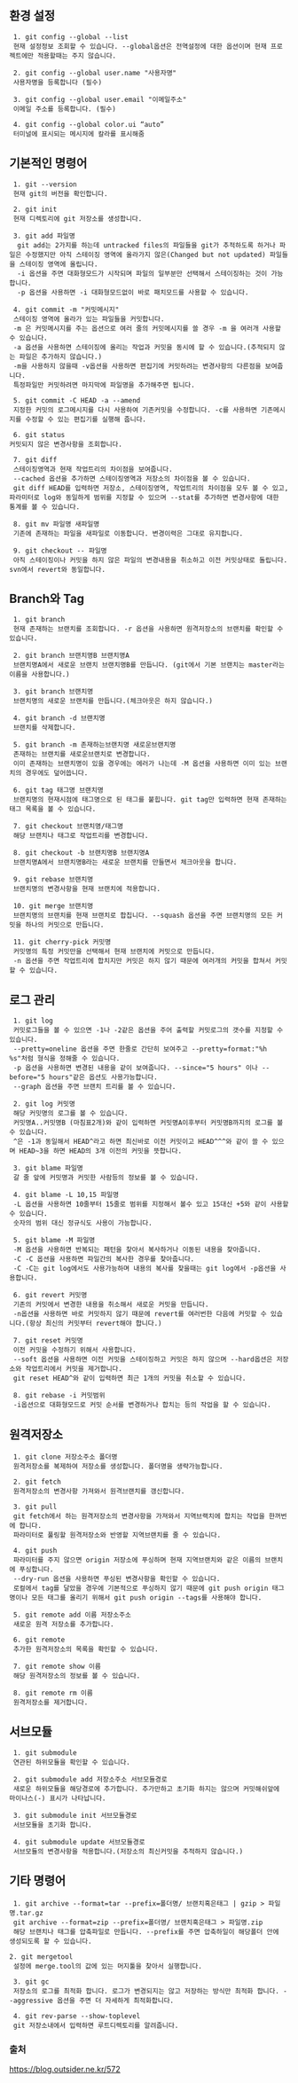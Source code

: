 ## 환경 설정

     1. git config --global --list 
     현재 설정정보 조회할 수 있습니다. --global옵션은 전역설정에 대한 옵션이며 현재 프로젝트에만 적용할때는 주지 않습니다.
     
     2. git config --global user.name "사용자명" 
     사용자명을 등록합니다 (필수)
     
     3. git config --global user.email "이메일주소" 
     이메일 주소를 등록합니다. (필수)
     
     4. git config --global color.ui “auto”
     터미널에 표시되는 메시지에 칼라를 표시해줌

## 기본적인 명령어

     1. git --version
     현재 git의 버전을 확인합니다.

     2. git init
     현재 디렉토리에 git 저장소를 생성합니다.

     3. git add 파일명
      git add는 2가지를 하는데 untracked files의 파일들을 git가 추적하도록 하거나 파일은 수정했지만 아직 스테이징 영역에 올라가지 않은(Changed but not updated) 파일들을 스테이징 영역에 올립니다. 
      -i 옵션을 주면 대화형모드가 시작되며 파일의 일부분만 선택해서 스테이징하는 것이 가능합니다. 
      -p 옵션을 사용하면 -i 대화형모드없이 바로 패치모드를 사용할 수 있습니다.

     4. git commit -m "커밋메시지"
     스테이징 영역에 올라가 있는 파일들을 커밋합니다. 
     -m 은 커밋메시지를 주는 옵션으로 여러 줄의 커밋메시지를 쓸 경우 -m 을 여러개 사용할 수 있습니다. 
     -a 옵션을 사용하면 스테이징에 올리는 작업과 커밋을 동시에 할 수 있습니다.(추적되지 않는 파일은 추가하지 않습니다.) 
     -m을 사용하지 않을때 -v옵션을 사용하면 편집기에 커밋하려는 변경사항의 다른점을 보여줍니다. 
     특정파일만 커밋하려면 마지막에 파일명을 추가해주면 됩니다.

     5. git commit -C HEAD -a --amend
     지정한 커밋의 로그메시지를 다시 사용하여 기존커밋을 수정합니다. -c를 사용하면 기존메시지를 수정할 수 있는 편집기를 실행해 줍니다.

     6. git status
    커밋되지 않은 변경사항을 조회합니다.

     7. git diff
     스테이징영역과 현재 작업트리의 차이점을 보여줍니다. 
     --cached 옵션을 추가하면 스테이징영역과 저장소의 차이점을 볼 수 있습니다. 
     git diff HEAD를 입력하면 저장소, 스테이징영역, 작업트리의 차이점을 모두 볼 수 있고, 파라미터로 log와 동일하게 범위를 지정할 수 있으며 --stat를 추가하면 변경사항에 대한 통계를 볼 수 있습니다.

     8. git mv 파일명 새파일명
     기존에 존재하는 파일을 새파일로 이동합니다. 변경이력은 그대로 유지합니다.

     9. git checkout -- 파일명
     아직 스테이징이나 커밋을 하지 않은 파일의 변경내용을 취소하고 이전 커밋상태로 돌립니다. svn에서 revert와 동일합니다.

## Branch와 Tag

     1. git branch
     현재 존재하는 브랜치를 조회합니다. -r 옵션을 사용하면 원격저장소의 브랜치를 확인할 수 있습니다. 

     2. git branch 브랜치명B 브랜치명A
     브랜치명A에서 새로운 브랜치 브랜치명B를 만듭니다. (git에서 기본 브랜치는 master라는 이름을 사용합니다.)

     3. git branch 브랜치명
     브랜치명의 새로운 브랜치를 만듭니다.(체크아웃은 하지 않습니다.)

     4. git branch -d 브랜치명
     브랜치를 삭제합니다.

     5. git branch -m 존재하는브랜치명 새로운브랜치명
     존재하는 브랜치를 새로운브랜치로 변경합니다. 
     이미 존재하는 브랜치명이 있을 경우에는 에러가 나는데 -M 옵션을 사용하면 이미 있는 브랜치의 경우에도 덮어씁니다.

     6. git tag 태그명 브랜치명
     브랜치명의 현재시점에 태그명으로 된 태그를 붙힙니다. git tag만 입력하면 현재 존재하는 태그 목록을 볼 수 있습니다.

     7. git checkout 브랜치명/태그명
     해당 브랜치나 태그로 작업트리를 변경합니다. 

     8. git checkout -b 브랜치명B 브랜치명A
     브랜치명A에서 브랜치명B라는 새로운 브랜치를 만들면서 체크아웃을 합니다.

     9. git rebase 브랜치명
     브랜치명의 변경사항을 현재 브랜치에 적용합니다.
 
     10. git merge 브랜치명
     브랜치명의 브랜치를 현재 브랜치로 합칩니다. --squash 옵션을 주면 브랜치명의 모든 커밋을 하나의 커밋으로 만듭니다.

     11. git cherry-pick 커밋명
     커밋명의 특정 커밋만을 선택해서 현재 브랜치에 커밋으로 만듭니다. 
     -n 옵션을 주면 작업트리에 합치지만 커밋은 하지 않기 때문에 여러개의 커밋을 합쳐서 커밋할 수 있습니다.

## 로그 관리

     1. git log
     커밋로그들을 볼 수 있으면 -1나 -2같은 옵션을 주어 출력할 커밋로그의 갯수를 지정할 수 있습니다. 
     --pretty=oneline 옵션을 주면 한줄로 간단히 보여주고 --pretty=format:"%h %s"처럼 형식을 정해줄 수 있습니다. 
     -p 옵션을 사용하면 변경된 내용을 같이 보여줍니다. --since="5 hours" 이나 --before="5 hours"같은 옵션도 사용가능합니다. 
     --graph 옵션을 주면 브랜치 트리를 볼 수 있습니다.

     2. git log 커밋명
     해당 커밋명의 로그를 볼 수 있습니다. 
     커밋명A..커밋명B (마침표2개)와 같이 입력하면 커밋명A이후부터 커밋명B까지의 로그를 볼 수 있습니다. 
     ^은 -1과 동일해서 HEAD^라고 하면 최신바로 이전 커밋이고 HEAD^^^와 같이 쓸 수 있으며 HEAD~3을 하면 HEAD의 3개 이전의 커밋을 뜻합니다.

     3. git blame 파일명
     갈 줄 앞에 커밋명과 커밋한 사람등의 정보를 볼 수 있습니다.

     4. git blame -L 10,15 파일명
     -L 옵션을 사용하면 10줄부터 15줄로 범위를 지정해서 볼수 있고 15대신 +5와 같이 사용할 수 있습니다. 
     숫자의 범위 대신 정규식도 사용이 가능합니다.

     5. git blame -M 파일명
     -M 옵션을 사용하면 반복되는 패턴을 찾아서 복사하거나 이동된 내용을 찾아줍니다.  
     -C -C 옵션을 사용하면 파일간의 복사한 경우를 찾아줍니다. 
     -C -C는 git log에서도 사용가능하며 내용의 복사를 찾을때는 git log에서 -p옵션을 사용합니다.

     6. git revert 커밋명
     기존의 커밋에서 변경한 내용을 취소해서 새로운 커밋을 만듭니다. 
     -n옵션을 사용하면 바로 커밋하지 않기 때문에 revert를 여러번한 다음에 커밋할 수 있습니다.(항상 최신의 커밋부터 revert해야 합니다.)

     7. git reset 커밋명
     이전 커밋을 수정하기 위해서 사용합니다. 
     --soft 옵션을 사용하면 이전 커밋을 스테이징하고 커밋은 하지 않으며 --hard옵션은 저장소와 작업트리에서 커밋을 제거합니다. 
     git reset HEAD^와 같이 입력하면 최근 1개의 커밋을 취소할 수 있습니다.

     8. git rebase -i 커밋범위
     -i옵션으로 대화형모드로 커밋 순서를 변경하거나 합치는 등의 작업을 할 수 있습니다.
     
## 원격저장소
     
     1. git clone 저장소주소 폴더명
     원격저장소를 복제하여 저장소를 생성합니다. 폴더명을 생략가능합니다.

     2. git fetch
     원격저장소의 변경사항 가져와서 원격브랜치를 갱신합니다.
 
     3. git pull
     git fetch에서 하는 원격저장소의 변경사항을 가져와서 지역브랙치에 합치는 작업을 한꺼번에 합니다. 
     파라미터로 풀링할 원격저장소와 반영할 지역브랜치를 줄 수 있습니다.

     4. git push
     파라미터를 주지 않으면 origin 저장소에 푸싱하며 현재 지역브랜치와 같은 이름의 브랜치에 푸싱합니다. 
     --dry-run 옵션을 사용하면 푸싱된 변경사항을 확인할 수 있습니다. 
     로컬에서 tag를 달았을 경우에 기본적으로 푸싱하지 않기 때문에 git push origin 태그명이나 모든 태그를 올리기 위해서 git push origin --tags를 사용해야 합니다.

     5. git remote add 이름 저장소주소
     새로운 원격 저장소를 추가합니다.

     6. git remote
     추가한 원격저장소의 목록을 확인할 수 있습니다.

     7. git remote show 이름
     해당 원격저장소의 정보를 볼 수 있습니다.

     8. git remote rm 이름
     원격저장소를 제거합니다.
     
## 서브모듈

     1. git submodule
     연관된 하위모듈을 확인할 수 있습니다.

     2. git submodule add 저장소주소 서브모듈경로
     새로운 하위모듈을 해당경로에 추가합니다. 추가만하고 초기화 하지는 않으며 커밋해쉬앞에 마이나스(-) 표시가 나타납니다.

     3. git submodule init 서브모듈경로
     서브모듈을 초기화 합니다.

     4. git submodule update 서브모듈경로
     서브모듈의 변경사항을 적용합니다.(저장소의 최신커밋을 추적하지 않습니다.)

## 기타 명령어

     1. git archive --format=tar --prefix=폴더명/ 브랜치혹은태그 | gzip > 파일명.tar.gz
     git archive --format=zip --prefix=폴더명/ 브랜치혹은태그 > 파일명.zip
     해당 브랜치나 태그를 압축파일로 만듭니다. --prefix를 주면 압축하일이 해당폴더 안에 생성되도록 할 수 있습니다.

    2. git mergetool
     설정에 merge.tool의 값에 있는 머지툴을 찾아서 실행합니다.

     3. git gc
     저장소의 로그를 최적화 합니다. 로그가 변경되지는 않고 저장하는 방식만 최적화 합니다. --aggressive 옵션을 주면 더 자세하게 최적화합니다.

     4. git rev-parse --show-toplevel
     git 저장소내에서 입력하면 루트디렉토리를 알려줍니다.

### 출처
<https://blog.outsider.ne.kr/572>

     







